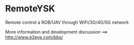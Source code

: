 # RemoteYSK
Remote control a ROB/UAV through WiFi/3G/4G/5G network

More information and development discussion ==>   http://www.e2eye.com/bbs/
